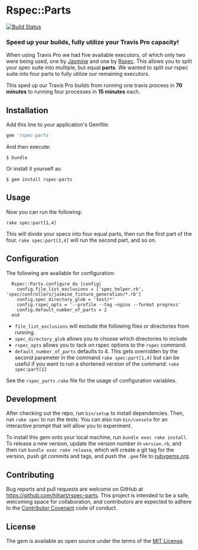 # Rspec::Parts

[![Build Status](https://travis-ci.org/hjhart/rspec-parts.svg?branch=master)](https://travis-ci.org/hjhart/rspec-parts)

### Speed up your builds, fully utilize your Travis Pro capacity!

When using Travis Pro we had five available executors, of which only two were being used, one by [Jasmine][jasmine] and one by [Rspec][rspec].
This allows you to split your spec suite into multiple, but equal **parts**. We wanted to split our rspec suite into four parts to fully utilize our remaining executors.

This sped up our Travis Pro builds from running one travis process in **70 minutes** to running four processes in **15 minutes** each.

## Installation

Add this line to your application's Gemfile:

```ruby
gem 'rspec-parts'
```

And then execute:

    $ bundle

Or install it yourself as:

    $ gem install rspec-parts

## Usage

Now you can run the following:

```shell
rake spec:part[1,4]
```

This will divide your specs into four equal parts, then run the first part of the four. `rake spec:part[2,4]` will run the second part, and so on.

## Configuration

The following are available for configuration:

      Rspec::Parts.configure do |config|
        config.file_list_exclusions = ['spec_helper.rb', 'spec/controllers/jasmine_fixture_generation/*.rb']
        config.spec_directory_glob = 'test/*'
        config.rspec_opts = '--profile --tag ~nginx --format progress'
        config.default_number_of_parts = 2
      end

* `file_list_exclusions` will exclude the following files or directories from running.
* `spec_directory_glob` allows you to choose which directories to include
* `rspec_opts` allows you to tack on rspec options to the `rspec` command.
* `default_number_of_parts` defaults to 4. This gets overridden by the second parameter in the command `rake spec:part[1,4]` but can be useful if you want to run a shortened version of the command: `rake spec:part[1]`

See the `rspec_parts.rake` file for the usage of configuration variables.

## Development

After checking out the repo, run `bin/setup` to install dependencies. Then, run `rake spec` to run the tests. You can also run `bin/console` for an interactive prompt that will allow you to experiment.

To install this gem onto your local machine, run `bundle exec rake install`. To release a new version, update the version number in `version.rb`, and then run `bundle exec rake release`, which will create a git tag for the version, push git commits and tags, and push the `.gem` file to [rubygems.org](https://rubygems.org).

## Contributing

Bug reports and pull requests are welcome on GitHub at https://github.com/hjhart/rspec-parts. This project is intended to be a safe, welcoming space for collaboration, and contributors are expected to adhere to the [Contributor Covenant](contributor-covenant.org) code of conduct.

## License

The gem is available as open source under the terms of the [MIT License][mit-license].

[mit-license]: http://opensource.org/licenses/MIT
[jasmine]: https://github.com/jasmine/jasmine-gem
[rspec]: https://github.com/rspec/rspec
